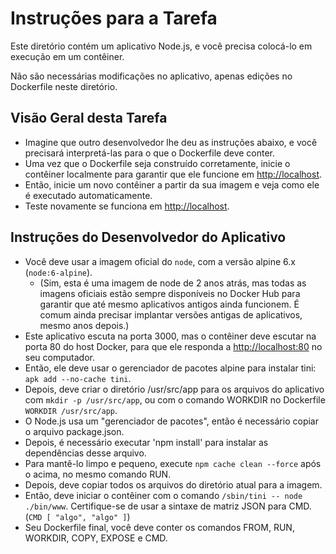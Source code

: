 # Instruções para a Tarefa

Este diretório contém um aplicativo Node.js, e você precisa colocá-lo em execução em um contêiner.

Não são necessárias modificações no aplicativo, apenas edições no Dockerfile neste diretório.

## Visão Geral desta Tarefa

- Imagine que outro desenvolvedor lhe deu as instruções abaixo, e você precisará interpretá-las para o que o Dockerfile deve conter.
- Uma vez que o Dockerfile seja construído corretamente, inicie o contêiner localmente para garantir que ele funcione em [http://localhost](http://localhost).
- Então, inicie um novo contêiner a partir da sua imagem e veja como ele é executado automaticamente.
- Teste novamente se funciona em [http://localhost](http://localhost).

## Instruções do Desenvolvedor do Aplicativo

- Você deve usar a imagem oficial do `node`, com a versão alpine 6.x (`node:6-alpine`).
  - (Sim, esta é uma imagem de node de 2 anos atrás, mas todas as imagens oficiais estão sempre disponíveis no Docker Hub para garantir que até mesmo aplicativos antigos ainda funcionem. É comum ainda precisar implantar versões antigas de aplicativos, mesmo anos depois.)
- Este aplicativo escuta na porta 3000, mas o contêiner deve escutar na porta 80 do host Docker, para que ele responda a [http://localhost:80](http://localhost:80) no seu computador.
- Então, ele deve usar o gerenciador de pacotes alpine para instalar tini: `apk add --no-cache tini`.
- Depois, deve criar o diretório /usr/src/app para os arquivos do aplicativo com `mkdir -p /usr/src/app`, ou com o comando WORKDIR no Dockerfile `WORKDIR /usr/src/app`.
- O Node.js usa um "gerenciador de pacotes", então é necessário copiar o arquivo package.json.
- Depois, é necessário executar 'npm install' para instalar as dependências desse arquivo.
- Para mantê-lo limpo e pequeno, execute `npm cache clean --force` após o acima, no mesmo comando RUN.
- Depois, deve copiar todos os arquivos do diretório atual para a imagem.
- Então, deve iniciar o contêiner com o comando `/sbin/tini -- node ./bin/www`. Certifique-se de usar a sintaxe de matriz JSON para CMD. (`CMD [ "algo", "algo" ]`)
- Seu Dockerfile final, você deve conter os comandos FROM, RUN, WORKDIR, COPY, EXPOSE e CMD.
